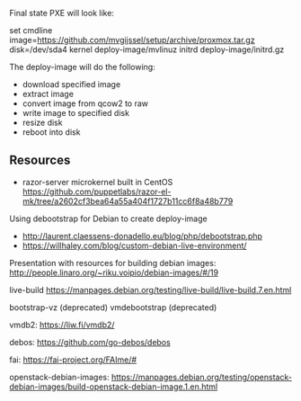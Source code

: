 Final state PXE will look like:

set cmdline image=https://github.com/mvgijssel/setup/archive/proxmox.tar.gz disk=/dev/sda4
kernel deploy-image/mvlinuz
initrd deploy-image/initrd.gz

The deploy-image will do the following:
- download specified image
- extract image
- convert image from qcow2 to raw
- write image to specified disk
- resize disk
- reboot into disk

## Resources

- razor-server microkernel built in CentOS https://github.com/puppetlabs/razor-el-mk/tree/a2602cf3bea64a55a404f1727b11cc6f8a48b779

Using debootstrap for Debian to create deploy-image
- http://laurent.claessens-donadello.eu/blog/php/debootstrap.php
- https://willhaley.com/blog/custom-debian-live-environment/

Presentation with resources for building debian images:
http://people.linaro.org/~riku.voipio/debian-images/#/19

live-build https://manpages.debian.org/testing/live-build/live-build.7.en.html

bootstrap-vz (deprecated)
vmdebootstrap (deprecated)

vmdb2: https://liw.fi/vmdb2/

debos: https://github.com/go-debos/debos

fai: https://fai-project.org/FAIme/#

openstack-debian-images: https://manpages.debian.org/testing/openstack-debian-images/build-openstack-debian-image.1.en.html
